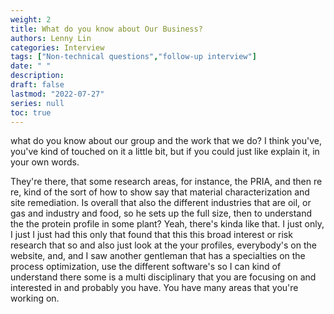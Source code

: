 ```yaml
---
weight: 2
title: What do you know about Our Business?
authors: Lenny Lin
categories: Interview
tags: ["Non-technical questions","follow-up interview"]
date: " "
description: 
draft: false
lastmod: "2022-07-27"
series: null
toc: true
---
```




what do you know about our group and the work that we do? I think you've, you've kind of touched on it a little bit, but if you could just like explain it, in your own words.  

They're there, that some research areas, for instance, the PRIA, and then re re, kind of the sort of how to show say that material characterization and site remediation. Is overall that also the different industries that are oil, or gas and industry and food, so he sets up the full size, then to understand the the protein profile in some plant? Yeah, there's kinda like that. I just only, I just I just had this only that found that this this broad interest or risk research that so and also just look at the your profiles, everybody's on the website, and, and I saw another gentleman that has a specialties on the process optimization, use the different software's so I can kind of understand there some is a multi disciplinary that you are focusing on and interested in and probably you have. You have many areas that you're working on.